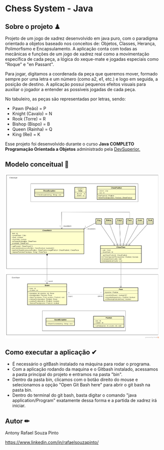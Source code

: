 # Chess System - Java

## Sobre o projeto ♟
 Projeto de um jogo de xadrez desenvolvido em java puro, com o paradigma orientado a objetos baseado nos conceitos de: Objetos, Classes,  Herança, Polimorfismo e Encapsulamento. A aplicação conta com todas as mecânicas e funções de um jogo de xadrez real como a movimentação específica de cada peça, a lógica do xeque-mate e jogadas especiais como "Roque" e "en Passant".
 
 Para jogar, digitamos a coordenada da peça que queremos mover, formado sempre por uma letra e um número (como a2, e1, etc.) e logo em seguida, a posição de destino. A aplicação possui pequenos efeitos visuais para auxiliar o jogador a entender as possíveis jogadas de cada peça.
 
No tabuleiro, as peças são representadas por letras, sendo:
 - Pawn (Peão) = P
 - Knight (Cavalo) = N
 - Rook (Torre) = R
 - Bishop (Bispo) = B
 - Queen (Rainha) = Q
 - King (Rei) = K

 Esse projeto foi desenvolvido durante o curso **Java COMPLETO Programação Orientada a Objetos** administrado pela [DevSuperior.](https://devsuperior.com.br "Site da DevSuperior")

## Modelo conceitual 📝
![Modelo Conceitual](https://github.com/rafaelsouzapinto/Chess-System-Java/blob/main/imgs/chess-system-design.png)

## Como executar a aplicação ✔
- É necessário o gitBash instalado na máquina para rodar o programa.
- Com a aplicação rodando da maquina e o Gitbash instalado, acessamos a pasta principal do projeto e entramos na pasta "bin".
- Dentro da pasta bin, clicamos com o botão direito do mouse e selecionamos a opção "Open Git Bash here" para abrir o git bash na pasta bin.
- Dentro do terminal do git bash, basta digitar o comando "java application/Program" exatamente dessa forma e a partida de xadrez irá iniciar.

## Autor ✏
Antony Rafael Souza Pinto

https://www.linkedin.com/in/rafaelsouzapinto/
